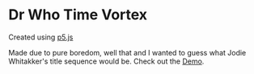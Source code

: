 # Dr Who Time Vortex

Created using [p5.js](https://p5js.org/)

Made due to pure boredom, well that and I wanted to guess what Jodie Whitakker's title sequence would be. Check out the [Demo](https://omareq.github.io/drwho).
